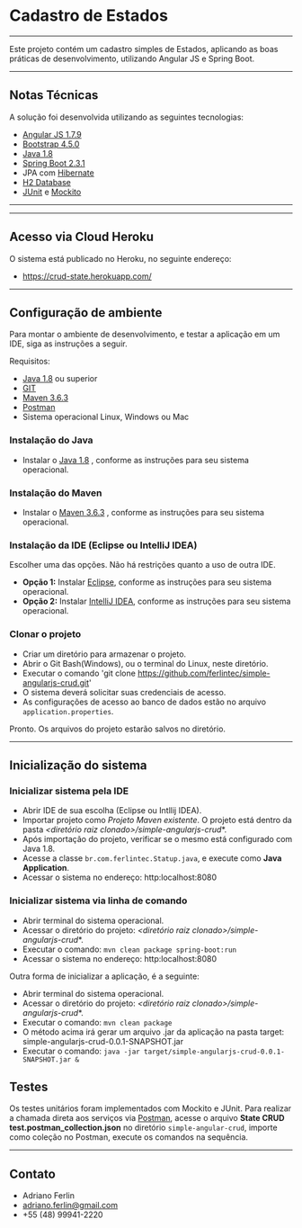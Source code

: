 # Cadastro de Estados
---

Este projeto contém um cadastro simples de Estados, aplicando as boas práticas de desenvolvimento, utilizando Angular JS e Spring Boot.


---
## Notas Técnicas

A solução foi desenvolvida utilizando as seguintes tecnologias:

- [Angular JS 1.7.9](https://code.angularjs.org/1.7.9/docs/tutorial)
- [Bootstrap 4.5.0](https://getbootstrap.com/docs/4.5/getting-started/introduction/)
- [Java 1.8](https://www.oracle.com/java/technologies/javase/javase8-archive-downloads.html)
- [Spring Boot 2.3.1](https://spring.io/projects/spring-boot)
- JPA com [Hibernate](https://hibernate.org/orm/) 
- [H2 Database](https://www.h2database.com/html/main.html)
- [JUnit](https://junit.org/junit5/) e [Mockito](https://site.mockito.org/)
---

---
## Acesso via Cloud Heroku

O sistema está publicado no Heroku, no seguinte endereço:

- https://crud-state.herokuapp.com/


---
## Configuração de ambiente

Para montar o ambiente de desenvolvimento, e testar a aplicação em um IDE, siga as instruções a seguir.

Requisitos:

- [Java 1.8](https://www.oracle.com/java/technologies/javase/javase8-archive-downloads.html) ou superior
- [GIT](https://git-scm.com/book/en/v2/Getting-Started-Installing-Git)
- [Maven 3.6.3](http://maven.apache.org/download.cgi)
- [Postman](https://www.postman.com/downloads/)
- Sistema operacional Linux, Windows ou Mac


### Instalação do Java

- Instalar o [Java 1.8](https://www.oracle.com/java/technologies/javase/javase8-archive-downloads.html) , conforme as instruções para seu sistema operacional.


### Instalação do Maven

- Instalar o [Maven 3.6.3](https://maven.apache.org/install.html) , conforme as instruções para seu sistema operacional.


### Instalação da IDE (Eclipse ou IntelliJ IDEA)

Escolher uma das opções. Não há restrições quanto a uso de outra IDE.

- **Opção 1:** Instalar [Eclipse](https://www.eclipse.org/downloads/packages/release/2020-03/r/eclipse-ide-enterprise-java-developers-includes-incubating-components), conforme as instruções para seu sistema operacional.
- **Opção 2:** Instalar [IntelliJ IDEA](https://www.jetbrains.com/idea/download/#section=windows), conforme as instruções para seu sistema operacional.


### Clonar o projeto

- Criar um diretório para armazenar o projeto.
- Abrir o Git Bash(Windows), ou o terminal do Linux, neste diretório.
- Executar o comando 'git clone https://github.com/ferlintec/simple-angularjs-crud.git'
- O sistema deverá solicitar suas credenciais de acesso.
- As configurações de acesso ao banco de dados estão no arquivo ```application.properties```.


Pronto. Os arquivos do projeto estarão salvos no diretório.


---
## Inicialização do sistema



### Inicializar sistema pela IDE

- Abrir IDE de sua escolha (Eclipse ou Intllij IDEA).
- Importar projeto como *Projeto Maven existente*. O projeto está dentro da pasta *<diretório raiz clonado>/simple-angularjs-crud**.
- Após importação do projeto, verificar se o mesmo está configurado com Java 1.8.
- Acesse a classe ```br.com.ferlintec.Statup.java```, e execute como **Java Application**.
- Acessar o sistema no endereço: http:localhost:8080

### Inicializar sistema via linha de comando

- Abrir terminal do sistema operacional.
- Acessar o diretório do projeto: *<diretório raiz clonado>/simple-angularjs-crud**.
- Executar o comando:
```mvn clean package spring-boot:run```
- Acessar o sistema no endereço: http:localhost:8080


Outra forma de inicializar a aplicação, é a seguinte:

- Abrir terminal do sistema operacional.
- Acessar o diretório do projeto: *<diretório raiz clonado>/simple-angularjs-crud**.
- Executar o comando:
```mvn clean package```
- O método acima irá gerar um arquivo .jar da aplicação na pasta target: simple-angularjs-crud-0.0.1-SNAPSHOT.jar
- Executar o comando:
```java -jar target/simple-angularjs-crud-0.0.1-SNAPSHOT.jar &```

## Testes

Os testes unitários foram implementados com Mockito e JUnit. 
Para realizar a chamada direta aos serviços via [Postman](https://www.postman.com/downloads/), acesse o arquivo **State  CRUD test.postman_collection.json** no diretório ```simple-angular-crud```, importe como coleção no Postman, execute os comandos na sequência.

---
## Contato

- Adriano Ferlin
- adriano.ferlin@gmail.com
- +55 (48) 99941-2220
